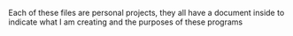 Each of these files are personal projects, they all have a document inside to indicate what I am creating and the purposes of these programs
